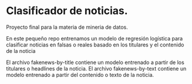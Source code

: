 # Clasificador de noticias.
Proyecto final para la materia de mineria de datos.

En este pequeño repo entrenamos un modelo de regresión logística para clasificar noticias en falsas o reales basado en los titulares y el contenido de la noticia

El archivo fakenews-by-title contiene un modelo entrenado a partir de los titulares o headlines de la noticia. 
El archivo fakenews-by-text contiene un modelo entrenado a partir del contenido o texto de la noticia.
